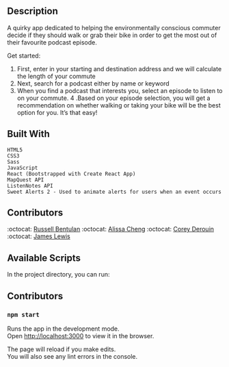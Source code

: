 ## Description

A quirky app dedicated to helping the environmentally conscious commuter decide if they should walk or grab their bike in order to get the most out of their favourite podcast episode.

Get started:
1. First, enter in your starting and destination address and we will calculate the length of your commute
2. Next, search for a podcast either by name or keyword
3. When you find a podcast that interests you, select an episode to listen to on your commute.
4 .Based on your episode selection, you will get a recommendation on whether walking or taking your bike will be the best option for you. It’s that easy!

## Built With

    HTML5
    CSS3
    Sass
    JavaScript
    React (Bootstrapped with Create React App)
    MapQuest API
    ListenNotes API
    Sweet Alerts 2 - Used to animate alerts for users when an event occurs

## Contributors

:octocat: [Russell Bentulan](https://github.com/russellbentulan)
:octocat: [Alissa Cheng](https://github.com/alissacheng)
:octocat: [Corey Derouin ](https://github.com/corey-codes)
:octocat: [James Lewis ](https://github.com/unifolia)





## Available Scripts

In the project directory, you can run:

## Contributors


### `npm start`

Runs the app in the development mode.<br />
Open [http://localhost:3000](http://localhost:3000) to view it in the browser.

The page will reload if you make edits.<br />
You will also see any lint errors in the console.

